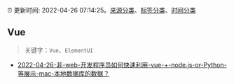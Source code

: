:alarm_clock: 更新时间: 2022-04-26 07:14:25。[来源分类](../README.md)、[标签分类](../TAGS.md)、[时间分类](../TIMELINE.md)

## Vue


> 关键字：`Vue`、`ElementUI`



- [2022-04-26-非-web-开发程序员如何快速利用-vue-+-node.js-or-Python-等展示-mac-本地数据库的数据？](https://www.v2ex.com/t/849359) 